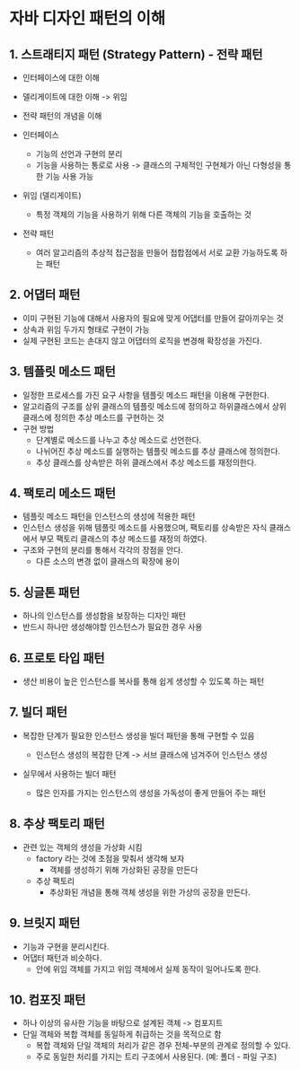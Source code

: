 # 자바 디자인 패턴의 이해


## 1. 스트래티지 패턴 (Strategy Pattern) - 전략 패턴
- 인터페이스에 대한 이해
- 델리게이트에 대한 이해 -> 위임
- 전략 패턴의 개념을 이해

- 인터페이스
  - 기능의 선언과 구현의 분리
  - 기능을 사용하는 통로로 사용 -> 클래스의 구체적인 구현체가 아닌 다형성을 통한 기능 사용 가능

- 위임 (델리게이트)
  - 특정 객체의 기능을 사용하기 위해 다른 객체의 기능을 호출하는 것

- 전략 패턴
  - 여러 알고리즘의 추상적 접근점을 만들어 접합점에서 서로 교환 가능하도록 하는 패턴


## 2. 어댑터 패턴
- 이미 구현된 기능에 대해서 사용자의 필요에 맞게 어댑터를 만들어 갈아끼우는 것
- 상속과 위임 두가지 형태로 구현이 가능
- 실제 구현된 코드는 손대지 않고 어댑터의 로직을 변경해 확장성을 가진다.

## 3. 템플릿 메소드 패턴
- 일정한 프로세스를 가진 요구 사항을 템플릿 메소드 패턴을 이용해 구현한다.
- 알고리즘의 구조를 상위 클래스의 템플릿 메소드에 정의하고 하위클래스에서 상위 클래스에 정의한 추상 메소드를 구현하는 것
- 구현 방법
  - 단계별로 메소드를 나누고 추상 메소드로 선언한다.
  - 나뉘어진 추상 메소드를 실행하는 템플릿 메소드를 추상 클래스에 정의한다.
  - 추상 클래스를 상속받은 하위 클래스에서 추상 메소드를 재정의한다.

## 4. 팩토리 메소드 패턴
- 템플릿 메소드 패턴을 인스턴스의 생성에 적용한 패턴
- 인스턴스 생성을 위해 템플릿 메소드를 사용했으며, 팩토리를 상속받은 자식 클래스에서 부모 팩토리 클래스의 추상 메소드를 재정의 하였다.
- 구조와 구현의 분리를 통해서 각각의 장점을 안다.
  - 다른 소스의 변경 없이 클래스의 확장에 용이

## 5. 싱글톤 패턴
- 하나의 인스턴스를 생성함을 보장하는 디자인 패턴
- 반드시 하나만 생성해야할 인스턴스가 필요한 경우 사용

## 6. 프로토 타입 패턴
- 생산 비용이 높은 인스턴스를 복사를 통해 쉽게 생성할 수 있도록 하는 패턴

## 7. 빌더 패턴
- 복잡한 단계가 필요한 인스턴스 생성을 빌더 패턴을 통해 구현할 수 있음
  - 인스턴스 생성의 복잡한 단계 -> 서브 클래스에 넘겨주어 인스턴스 생성

- 실무에서 사용하는 빌더 패턴
  - 많은 인자를 가지는 인스턴스의 생성을 가독성이 좋게 만들어 주는 패턴

## 8. 추상 팩토리 패턴
- 관련 있는 객체의 생성을 가상화 시킴
  - factory 라는 것에 초점을 맞춰서 생각해 보자
    - 객체를 생성하기 위해 가상화된 공장을 만든다
  - 추상 팩토리
    - 추상화된 개념을 통해 객체 생성을 위한 가상의 공장을 만든다.

## 9. 브릿지 패턴
- 기능과 구현을 분리시킨다.
- 어댑터 패턴과 비슷하다.
  - 안에 위임 객체를 가지고 위임 객체에서 실제 동작이 일어나도록 한다.

## 10. 컴포짓 패턴
- 하나 이상의 유사한 기능을 바탕으로 설계된 객체 -> 컴포지트
- 단일 객체와 복합 객체를 동일하게 취급하는 것을 목적으로 함
  - 복합 객체와 단일 객체의 처리가 같은 경우 전체-부분의 관계로 정의할 수 있다.
  - 주로 동일한 처리를 가지는 트리 구조에서 사용된다. (예: 폴더 - 파일 구조)
